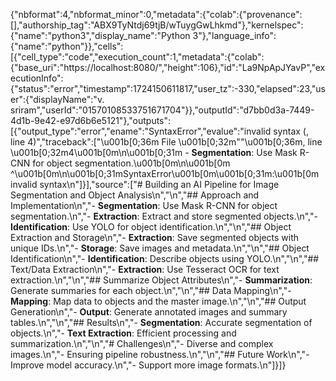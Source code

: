 {"nbformat":4,"nbformat_minor":0,"metadata":{"colab":{"provenance":[],"authorship_tag":"ABX9TyNtdj69tjB/wTuygGwLhkmd"},"kernelspec":{"name":"python3","display_name":"Python 3"},"language_info":{"name":"python"}},"cells":[{"cell_type":"code","execution_count":1,"metadata":{"colab":{"base_uri":"https://localhost:8080/","height":106},"id":"La9NpApJYavP","executionInfo":{"status":"error","timestamp":1724150611817,"user_tz":-330,"elapsed":23,"user":{"displayName":"v. sriram","userId":"01570108533751671704"}},"outputId":"d7bb0d3a-7449-4d1b-9e42-e97d6b6e5121"},"outputs":[{"output_type":"error","ename":"SyntaxError","evalue":"invalid syntax (<ipython-input-1-565fb7ce91ea>, line 4)","traceback":["\u001b[0;36m  File \u001b[0;32m\"<ipython-input-1-565fb7ce91ea>\"\u001b[0;36m, line \u001b[0;32m4\u001b[0m\n\u001b[0;31m    - **Segmentation**: Use Mask R-CNN for object segmentation.\u001b[0m\n\u001b[0m      ^\u001b[0m\n\u001b[0;31mSyntaxError\u001b[0m\u001b[0;31m:\u001b[0m invalid syntax\n"]}],"source":["# Building an AI Pipeline for Image Segmentation and Object Analysis\n","\n","## Approach and Implementation\n","- **Segmentation**: Use Mask R-CNN for object segmentation.\n","- **Extraction**: Extract and store segmented objects.\n","- **Identification**: Use YOLO for object identification.\n","\n","## Object Extraction and Storage\n","- **Extraction**: Save segmented objects with unique IDs.\n","- **Storage**: Save images and metadata.\n","\n","## Object Identification\n","- **Identification**: Describe objects using YOLO.\n","\n","## Text/Data Extraction\n","- **Extraction**: Use Tesseract OCR for text extraction.\n","\n","## Summarize Object Attributes\n","- **Summarization**: Generate summaries for each object.\n","\n","## Data Mapping\n","- **Mapping**: Map data to objects and the master image.\n","\n","## Output Generation\n","- **Output**: Generate annotated images and summary tables.\n","\n","## Results\n","- **Segmentation**: Accurate segmentation of objects.\n","- **Text Extraction**: Efficient processing and summarization.\n","\n","# Challenges\n","- Diverse and complex images.\n","- Ensuring pipeline robustness.\n","\n","## Future Work\n","- Improve model accuracy.\n","- Support more image formats.\n"]}]}